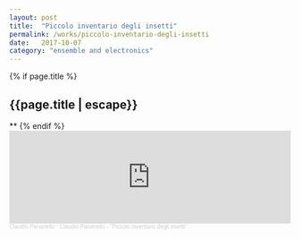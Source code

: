 ```yaml
---
layout: post
title:  "Piccolo inventario degli insetti"
permalink: /works/piccolo-inventario-degli-insetti
date:   2017-10-07
category: "ensemble and electronics"
---
```

{% if page.title %}
<h2>{{page.title | escape}}</h2>
**
{% endif %}

<iframe width="100%" height="166" scrolling="no" frameborder="no" allow="autoplay" src="https://w.soundcloud.com/player/?url=https%3A//api.soundcloud.com/tracks/339278479&color=%23ff5500&auto_play=false&hide_related=false&show_comments=true&show_user=true&show_reposts=false&show_teaser=true"></iframe><div style="font-size: 10px; color: #cccccc;line-break: anywhere;word-break: normal;overflow: hidden;white-space: nowrap;text-overflow: ellipsis; font-family: Interstate,Lucida Grande,Lucida Sans Unicode,Lucida Sans,Garuda,Verdana,Tahoma,sans-serif;font-weight: 100;"><a href="https://soundcloud.com/claudiopanariello" title="Claudio Panariello" target="_blank" style="color: #cccccc; text-decoration: none;">Claudio Panariello</a> · <a href="https://soundcloud.com/claudiopanariello/piccolo-inventario-degli-insetti" title="Claudio Panariello - &quot;Piccolo inventario degli insetti&quot;" target="_blank" style="color: #cccccc; text-decoration: none;">Claudio Panariello - &quot;Piccolo inventario degli insetti&quot;</a></div>